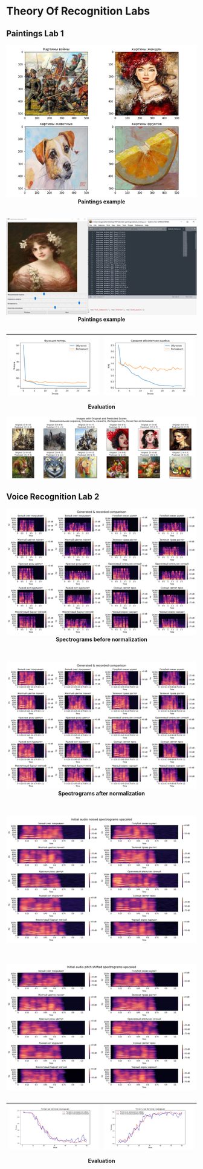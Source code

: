 # Theory Of Recognition Labs

## Paintings Lab 1

<p align="center">
  <img src="https://github.com/saverchenko2002/TOR-labs/blob/master/lab1%20paintings/paintings_examples.png">

  <br>
  <b>Paintings example</b>

  <br>
  <br>
  <br>

  <img src="https://github.com/saverchenko2002/TOR-labs/blob/master/lab1%20paintings/markup.jpeg">

  <br>
  <b>Paintings example</b>

  <br>
  <br>
</p>


| <img src="https://github.com/saverchenko2002/TOR-labs/blob/master/lab1%20paintings/loss_plot.png"> | <img src="https://github.com/saverchenko2002/TOR-labs/blob/master/lab1%20paintings/mae_plot.png"> |
|:--:|:--:|

<p align="center">
  <b>Evaluation<b>
    <br><br>

  <img src="https://github.com/saverchenko2002/TOR-labs/blob/master/lab1%20paintings/images_with_scores.png">
    
</p>

## Voice Recognition Lab 2

<p align="center">
  <img src="https://github.com/saverchenko2002/TOR-labs/blob/master/lab2%20voice%20recognition/pics/generated_recorded_comparison.jpeg">

  <br>
  <b>Spectrograms before normalization</b>

  <br>
  <br>
    <br>
      <br>
  <img src="https://github.com/saverchenko2002/TOR-labs/blob/master/lab2%20voice%20recognition/generated_recorded_comparison.jpeg">

  <br>
  <b>Spectrograms after normalization</b>

  <br>
  <br>
  <br>
  <br>
  
  <img src="https://github.com/saverchenko2002/TOR-labs/blob/master/lab2%20voice%20recognition/initial_audio_noised_spectrograms_upscaled.jpeg">

  <br>
  <br>
  <br>
  <br>
  
  <img src="https://github.com/saverchenko2002/TOR-labs/blob/master/lab2%20voice%20recognition/initial_audio_pitch_shifted_spectrograms_upscaled.jpeg">
  
  <br>
  <br>


</p>


| <img src="https://github.com/saverchenko2002/TOR-labs/blob/master/lab2%20voice%20recognition/loss_plot_ru.jpg"> | <img src="https://github.com/saverchenko2002/TOR-labs/blob/master/lab2%20voice%20recognition/accuracy_plot_ru.jpg"> |
|:--:|:--:|

<p align="center">
  <b>Evaluation<b>
  </p>


